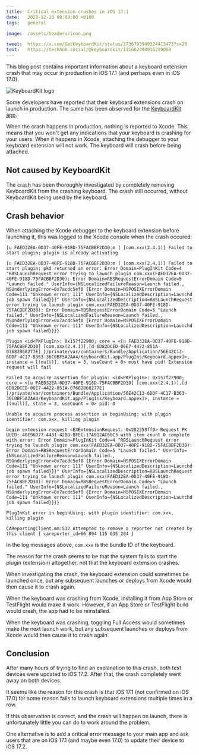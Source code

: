 ```yaml
---
title:  Critical extension crashes in iOS 17.1
date:   2023-12-10 08:00:00 +0100
tags:   general

image:  /assets/headers/icon.png

tweet:  https://x.com/GetKeyboardKit/status/1736793940324413473?s=20
toot:   https://techhub.social/@keyboardkit/111602494916219080
---
```


This blog post contains important information about a keyboard extension crash that may occur in production in iOS 17.1 (and perhaps even in iOS 17.0).

![KeyboardKit logo]({{page.image}})

Some developers have reported that their keyboard extensions crash on launch in production. The same has been observed for the [KeyboardKit app](/app).

When the crash happens in production, nothing is reported to Xcode. This means that you won't get any indications that your keyboard is crashing for your users. When it happens in Xcode, attaching the debugger to your keyboard extension will not work. The keyboard will crash before being attached.


## Not caused by KeyboardKit

The crash has been thoroughly investigated by completely removing KeyboardKit from the crashing keyboard. The crash still occurred, without KeyboardKit being used by the keyboard.


## Crash behavior

When attaching the Xcode debugger to the keyboard extension before launching it, this was logged to the Xcode console when the crash occured:

```
[u FAED32EA-0D37-40FE-918D-75FACBBF2D30:m ] [com.xxx(2.4.1)] Failed to start plugin; plugin is already activating

[u FAED32EA-0D37-40FE-918D-75FACBBF2D30:m ] [com.xxx(2.4.1)] Failed to start plugin; pkd returned an error: Error Domain=PlugInKit Code=4 "RBSLaunchRequest error trying to launch plugin com.xxx(FAED32EA-0D37-40FE-918D-75FACBBF2D30): Error Domain=RBSRequestErrorDomain Code=5 "Launch failed." UserInfo={NSLocalizedFailureReason=Launch failed., NSUnderlyingError=0x7acdc5ef0 {Error Domain=NSPOSIXErrorDomain Code=111 "Unknown error: 111" UserInfo={NSLocalizedDescription=Launchd job spawn failed}}}" UserInfo={NSLocalizedDescription=RBSLaunchRequest error trying to launch plugin com.xxx(FAED32EA-0D37-40FE-918D-75FACBBF2D30): Error Domain=RBSRequestErrorDomain Code=5 "Launch failed." UserInfo={NSLocalizedFailureReason=Launch failed., NSUnderlyingError=0x7acdc5ef0 {Error Domain=NSPOSIXErrorDomain Code=111 "Unknown error: 111" UserInfo={NSLocalizedDescription=Launchd job spawn failed}}}}

Plugin <id<PKPlugIn>: 0x157f22900; core = <[u FAED32EA-0D37-40FE-918D-75FACBBF2D30] [com.xxx(2.4.1)],[d 6D82DCED-06E7-4422-851A-07682868277E] [/private/var/containers/Bundle/Application/56E42C13-6DDF-4C17-B363-36C0BF5A2AA4/KeyboardKit.app/PlugIns/Keyboard.appex]>, instance = [(null)], state = 3, useCount = 0> must have pid! Extension request will fail

Failed to acquire assertion for plugin: <id<PKPlugIn>: 0x157f22900; core = <[u FAED32EA-0D37-40FE-918D-75FACBBF2D30] [com.xxx(2.4.1)],[d 6D82DCED-06E7-4422-851A-07682868277E] [/private/var/containers/Bundle/Application/56E42C13-6DDF-4C17-B363-36C0BF5A2AA4/KeyboardKit.app/PlugIns/Keyboard.appex]>, instance = [(null)], state = 3, useCount = 0> pid: 0

Unable to acquire process assertion in beginUsing: with plugin identifier: com.xxx, killing plugin

begin extension request <EXExtensionRequest: 0x282359ff0> Request PK UUID: 40E96D77-4481-42BD-BFEC-17A912AC60C3 with item count 0 complete with error: Error Domain=PlugInKit Code=4 "RBSLaunchRequest error trying to launch plugin com.xxx(FAED32EA-0D37-40FE-918D-75FACBBF2D30): Error Domain=RBSRequestErrorDomain Code=5 "Launch failed." UserInfo={NSLocalizedFailureReason=Launch failed., NSUnderlyingError=0x7acdc5ef0 {Error Domain=NSPOSIXErrorDomain Code=111 "Unknown error: 111" UserInfo={NSLocalizedDescription=Launchd job spawn failed}}}" UserInfo={NSLocalizedDescription=RBSLaunchRequest error trying to launch plugin com.xxx(FAED32EA-0D37-40FE-918D-75FACBBF2D30): Error Domain=RBSRequestErrorDomain Code=5 "Launch failed." UserInfo={NSLocalizedFailureReason=Launch failed., NSUnderlyingError=0x7acdc5ef0 {Error Domain=NSPOSIXErrorDomain Code=111 "Unknown error: 111" UserInfo={NSLocalizedDescription=Launchd job spawn failed}}}}

PlugInKit error in beginUsing: with plugin identifier: com.xxx, killing plugin

CAReportingClient.mm:532 Attempted to remove a reporter not created by this client { careporter_id=66 894 115 635 204 }
```

In the log messages above, `com.xxx` is the bundle ID of the keyboard.

The reason for the crash seems to be that the system fails to start the plugin (extension) altogether, not that the keyboard extension crashes.

When investigating the crash, the keyboard extension could sometimes be launched once, but any subsequent launches or deploys from Xcode would then cause it to crash again. 

When the keyboard was crashing from Xcode, installing it from App Store or TestFlight would make it work. However, if an App Store or TestFlight build would crash, the app had to be reinstalled. 

When the keyboard was crashing, toggling Full Access would sometimes make the next launch work, but any subsequent launches or deploys from Xcode would then cause it to crash again.


## Conclusion

After many hours of trying to find an explanation to this crash, both test devices were updated to iOS 17.2. After that, the crash completely went away on both devices.

It seems like the reason for this crash is that iOS 17.1 (not confirmed on iOS 17.0) for some reason fails to launch keyboard extensions multiple times in a row.

If this observation is correct, and the crash will happen on launch, there is unfortunately little you can do to work around the problem.

One alternative is to add a critical error message to your main app and ask users that are on iOS 17.1 (and maybe even 17.0) to update their device to iOS 17.2.